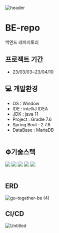 ![header](https://capsule-render.vercel.app/api?type=waving&color=gradient&height=300&section=header&text=FinalProject%20BackEnd&fontSize=80&animation=fadeIn&fontAlignY=38&descAlignY=51&descAlign=62)


# BE-repo
백엔드 레파지토리

## 프로젝트 기간
- 23/03/03~23/04/10


## 💻 개발환경
- OS : Window
- IDE : intelliJ IDEA
- JDK : java 11
- Project : Gradle 7.6
- Spring Boot : 2.7.8
- DataBase : MariaDB
<br><br>

## ⚙️기술스택
<img src="https://img.shields.io/badge/java-007396?style=for-the-badge&logo=java&logoColor=white"> <img src="https://img.shields.io/badge/gradle-02303A?style=for-the-badge&logo=gradle&logoColor=white"> <img src="https://img.shields.io/badge/springboot-6DB33F?style=for-the-badge&logo=springboot&logoColor=white"> <img src="https://img.shields.io/badge/mariaDB-003545?style=for-the-badge&logo=mariaDB&logoColor=white">  <img src="https://img.shields.io/badge/amazonaws-232F3E?style=for-the-badge&logo=amazonaws&logoColor=white">
<br><br>

## ERD
![go-together-be (4)](https://user-images.githubusercontent.com/103543611/227663196-2ba7f703-d7dd-45bb-9c8c-073cda3878be.png)

## CI/CD
![Untitled](https://user-images.githubusercontent.com/103543611/227663346-e0aa17ae-c0f8-4387-9713-91e5bbe40457.png)

